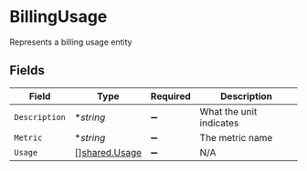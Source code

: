 # BillingUsage

Represents a billing usage entity


## Fields

| Field                                                 | Type                                                  | Required                                              | Description                                           |
| ----------------------------------------------------- | ----------------------------------------------------- | ----------------------------------------------------- | ----------------------------------------------------- |
| `Description`                                         | **string*                                             | :heavy_minus_sign:                                    | What the unit indicates                               |
| `Metric`                                              | **string*                                             | :heavy_minus_sign:                                    | The metric name                                       |
| `Usage`                                               | [][shared.Usage](../../../pkg/models/shared/usage.md) | :heavy_minus_sign:                                    | N/A                                                   |